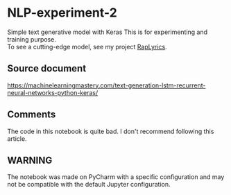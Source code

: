 # NLP-experiment-2
Simple text generative model with Keras
This is for experimenting and training purpose.  
To see a cutting-edge model, see my project [RapLyrics](https://github.com/cyrilou242/RapLyrics-Back).  

## Source document 
https://machinelearningmastery.com/text-generation-lstm-recurrent-neural-networks-python-keras/  

## Comments
The code in this notebook is quite bad. I don't recommend following this article.

## WARNING
The notebook was made on PyCharm with a specific configuration and may not be compatible with the default Jupyter configuration.
